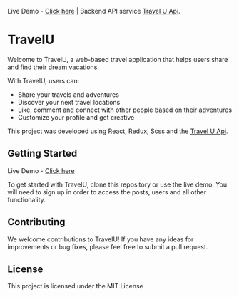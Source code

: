 Live Demo - [Click here](https://travel-u.netlify.app/) | Backend API service [Travel U Api](https://github.com/DorPlaut/TravelU-Server).
# TravelU

Welcome to TravelU, a web-based travel application that helps users share and find their dream vacations.

With TravelU, users can:

-   Share your travels and adventures
-   Discover your next travel locations
-   Like, comment and connect with other people based on their adventures
-   Customize your profile and get creative 

This project was developed using React, Redux, Scss and the [Travel U Api](https://github.com/DorPlaut/TravelU-Server).

## Getting Started
Live Demo - [Click here](https://travel-u.netlify.app/)

To get started with TravelU, clone this repository or use the live demo. You will need to sign up  in order to access the posts, users and all other functionality.

## Contributing

We welcome contributions to TravelU! If you have any ideas for improvements or bug fixes, please feel free to submit a pull request.

## License

This project is licensed under the MIT License 
